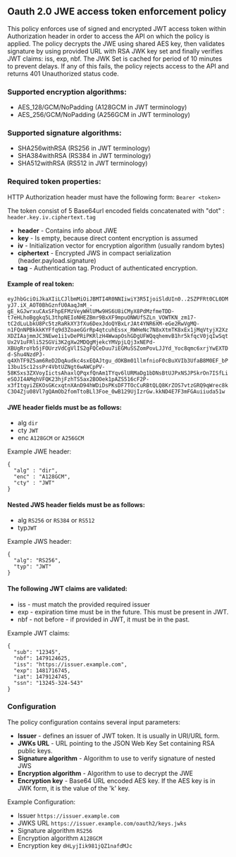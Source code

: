 ## Oauth 2.0 JWE access token enforcement policy

This policy enforces use of signed and encrypted JWT access token within Authorization header in order to access the API on which the policy is applied. The policy decrypts the JWE using shared AES key, then validates signature by using provided URL with RSA JWK key set and finally verifies JWT claims: iss, exp, nbf. The JWK Set is cached for period of 10 minutes to prevent delays.
If any of this fails, the policy rejects access to the API and returns 401 Unauthorized status code.

### Supported encryption algorithms:
 + AES_128/GCM/NoPadding  (A128GCM in JWT terminology)
 + AES_256/GCM/NoPadding  (A256GCM in JWT terminology)

### Supported signature algorithms:
+ SHA256withRSA (RS256 in JWT terminology)
+ SHA384withRSA (RS384 in JWT terminology)
+ SHA512withRSA (RS512 in JWT terminology)

### Required token properties:
HTTP Authorization header must have the following form: `Bearer <token>`

  The token consist of 5 Base64url encoded fields concatenated with "dot" : `header.key.iv.ciphertext.tag`
    
 + **header** - Contains info about JWE
 + **key** - Is empty, because direct content encryption is assumed
 + **iv** - Initialization vector for encryption algorithm (usually random bytes)
 + **ciphertext** - Encrypted JWS in compact serialization (header.payload.signature)
 + **tag** - Authentication tag. Product of authenticated encryption.
    
#### Example of real token:
`eyJhbGciOiJkaXIiLCJlbmMiOiJBMTI4R0NNIiwiY3R5IjoiSldUIn0..2SZPFRt0CL0DMyJ7.iX_AOT0BhGznfU0AaqJmM_-gE_kGJwrxuCAxSFhpEFMzVeyWHlUMw9HS6U8iCMyX8PdMzfmeTDD-t7eHLhoBggkq5L3thpNEIoNHEZBmr9BxXF9mpuONWUfSZLn_VOWTKN_zm17-tC2dLuLbkU8Pc5tzRaRkXY3fXu6DexJdoQYBxLrJAt4YNR6XM-eGe2RwVgMQ-n1FQnNPBkkkKYFfq9d3ZoaeGGrRp4qtcuhEssx_RWHeNc7N8xXtmTK8xEx1jMqVtyjX2XzXDZIAajmmJC3NEwe1i1vDePRiPKRlzH4WwapOshGDgUFWQqqhemvB1hr5kfqcV0jqIwSqtUx2V1uFRli52SGVi3K2gXw2MDQgMjekcYMVpjLQj3xNEPd-XBUgRroYb5jFOUrzVdCgVlIS2gFQCeDuu7iEGMuSSZomPovLJJYd_Yoc8qmc6xrjYwEXTDd-Shu4NzdPJ-q4XhTF9Z5am6ReD2DqAudkc4sxEQAJtgu_dOKBm01llmfnioF0cBuXVIb3UfaB8M0EF_bP13bu1Sc12ssPr4VbtUZNgt6wAWCpPV-58KSxs3ZXVoyIictsAhaxlQPqxfQnAm1TYqv6lURMaDg1bDNsBtUJPxNSJPSkrOn7ISfLieSOJI4AMqhVFQK23hjFzhTS5ax2BOOek1pAZS516cF2P-x3fItqyiZEKOsGKcxqtnXAnD94hWDiDsPKsDF7TOcCuRBtQLQ8KrZOS7vtzGRQ9qWrec8kC3O4Zju08Vl7gQAmOb2fomTtoBLl3Foe_0wB129UjIzrGw.kkND4E7F3mFGAuiiuda51w`


#### JWE header fields must be as follows:
  + alg `dir`
  + cty `JWT`
  + enc `A128GCM` or `A256GCM`


Example JWE header:

	{
	  "alg" : "dir",
	  "enc" : "A128GCM",
	  "cty" : "JWT"
	}

#### Nested JWS header fields must be as follows:
  + alg `RS256` or `RS384` or `RS512`
  + typ`JWT`

Example JWS header:

	{
	  "alg": "RS256",
	  "typ": "JWT"
	}
	

#### The following JWT claims are validated:
 + iss - must match the provided required issuer
 + exp - expiration time must be in the future. This must be present in JWT.
 + nbf - not before - if provided in JWT, it must be in the past.

Example JWT claims:

	{
	  "sub": "12345",
	  "nbf": 1479124625,
	  "iss": "https://issuer.example.com",
	  "exp": 1481716745,
	  "iat": 1479124745,
	  "ssn": "13245-324-543"
	}


### Configuration
The policy configuration contains several input parameters:
	  
+  **Issuer** - defines an issuer of JWT token. It is usually in URI/URL form.
+  **JWKs URL** - URL pointing to the JSON Web Key Set containing RSA public keys.
+  **Signature algorithm** - Algorithm to use to verify signature of nested JWS
+  **Encryption algorithm** - Algorithm to use to decrypt the JWE
+  **Encryption key** - Base64 URL encoded AES key. If the AES key is in JWK form, it is the value of the 'k' key. 


Example Configuration:
 + Issuer `https://issuer.example.com`
 + JWKS URL `https://issuer.example.com/oauth2/keys.jwks`
 + Signature algorithm `RS256`
 + Encryption algorithm `A128GCM`
 + Encryption key `dHLyjIik981jQZ1nafdMJc`
